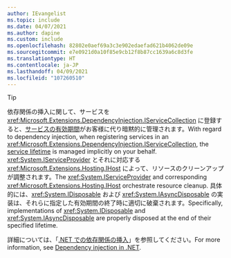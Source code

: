 ```yaml
---
author: IEvangelist
ms.topic: include
ms.date: 04/07/2021
ms.author: dapine
ms.custom: include
ms.openlocfilehash: 82802e0aef69a3c3e902edaefad621b4062de09e
ms.sourcegitcommit: e7e0921d0a10f85e9cb12f8b87cc1639a6c8d3fe
ms.translationtype: HT
ms.contentlocale: ja-JP
ms.lasthandoff: 04/09/2021
ms.locfileid: "107260510"
---
```

> [!TIP]
> <span data-ttu-id="ce2c9-101">依存関係の挿入に関して、サービスを <xref:Microsoft.Extensions.DependencyInjection.IServiceCollection> に登録すると、[サービスの有効期間](/dotnet/core/extensions/dependency-injection.md#service-lifetimes)がお客様に代り暗黙的に管理されます。</span><span class="sxs-lookup"><span data-stu-id="ce2c9-101">With regard to dependency injection, when registering services in an <xref:Microsoft.Extensions.DependencyInjection.IServiceCollection>, the [service lifetime](/dotnet/core/extensions/dependency-injection.md#service-lifetimes) is managed implicitly on your behalf.</span></span> <span data-ttu-id="ce2c9-102"><xref:System.IServiceProvider> とそれに対応する <xref:Microsoft.Extensions.Hosting.IHost> によって、リソースのクリーンアップが調整されます。</span><span class="sxs-lookup"><span data-stu-id="ce2c9-102">The <xref:System.IServiceProvider> and corresponding <xref:Microsoft.Extensions.Hosting.IHost> orchestrate resource cleanup.</span></span> <span data-ttu-id="ce2c9-103">具体的には、<xref:System.IDisposable> および <xref:System.IAsyncDisposable> の実装は、それらに指定した有効期間の終了時に適切に破棄されます。</span><span class="sxs-lookup"><span data-stu-id="ce2c9-103">Specifically, implementations of <xref:System.IDisposable> and <xref:System.IAsyncDisposable> are properly disposed at the end of their specified lifetime.</span></span>
>
> <span data-ttu-id="ce2c9-104">詳細については、「[.NET での依存関係の挿入](/dotnet/core/extensions/dependency-injection.md)」を参照してください。</span><span class="sxs-lookup"><span data-stu-id="ce2c9-104">For more information, see [Dependency injection in .NET](/dotnet/core/extensions/dependency-injection.md).</span></span>
